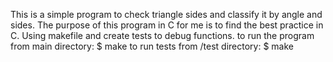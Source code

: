 This is a simple program to check triangle sides and classify it by angle and sides.
The purpose of this program in C for me is to find the best practice in C.
Using makefile and create tests to debug functions.
to run the program from main directory:
$ make
to run tests from /test directory:
$ make